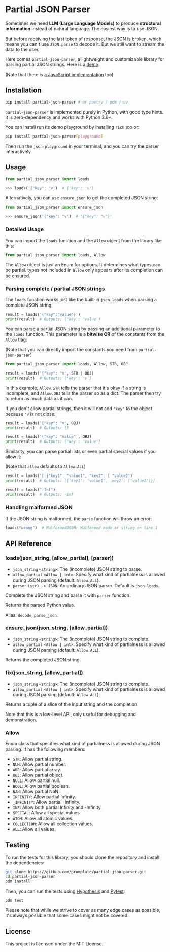 # Partial JSON Parser

Sometimes we need **LLM (Large Language Models)** to produce **structural information** instead of natural language. The easiest way is to use JSON.

But before receiving the last token of response, the JSON is broken, which means you can't use `JSON.parse` to decode it. But we still want to stream the data to the user.

Here comes `partial-json-parser`, a lightweight and customizable library for parsing partial JSON strings. Here is a [demo](https://promplate.dev/partial-json-parser).

(Note that there is [a JavaScript implementation](https://github.com/promplate/partial-json-parser-js) too)

## Installation

```sh
pip install partial-json-parser # or poetry / pdm / uv
```

`partial-json-parser` is implemented purely in Python, with good type hints. It is zero-dependency and works with Python 3.6+.

You can install run its demo playground by installing `rich` too or:

```sh
pip install partial-json-parser[playground]
```

Then run the `json-playground` in your terminal, and you can try the parser interactively.

## Usage

```py
from partial_json_parser import loads

>>> loads('{"key": "v')  # {'key': 'v'}
```

Alternatively, you can use `ensure_json` to get the completed JSON string:

```py
from partial_json_parser import ensure_json

>>> ensure_json('{"key": "v')  # '{"key": "v"}'
```

### Detailed Usage

You can import the `loads` function and the `Allow` object from the library like this:

```py
from partial_json_parser import loads, Allow
```

The `Allow` object is just an Enum for options. It determines what types can be partial. types not included in `allow` only appears after its completion can be ensured.

### Parsing complete / partial JSON strings

The `loads` function works just like the built-in `json.loads` when parsing a complete JSON string:

```py
result = loads('{"key":"value"}')
print(result)  # Outputs: {'key': 'value'}
```

You can parse a partial JSON string by passing an additional parameter to the `loads` function. This parameter is a **bitwise OR** of the constants from the `Allow` flag:

(Note that you can directly import the constants you need from `partial-json-parser`)

```py
from partial_json_parser import loads, Allow, STR, OBJ

result = loads('{"key": "v', STR | OBJ)
print(result)  # Outputs: {'key': 'v'}
```

In this example, `Allow.STR` tells the parser that it's okay if a string is incomplete, and `Allow.OBJ` tells the parser so as a dict. The parser then try to return as much data as it can.

If you don't allow partial strings, then it will not add `"key"` to the object because `"v` is not close:

```py
result = loads('{"key": "v', OBJ)
print(result)  # Outputs: {}

result = loads('{"key": "value"', OBJ)
print(result)  # Outputs: {'key': 'value'}
```

Similarity, you can parse partial lists or even partial special values if you allow it:

(Note that `allow` defaults to `Allow.ALL`)

```py
result = loads('[ {"key1": "value1", "key2": [ "value2')
print(result)  # Outputs: [{'key1': 'value1', 'key2': ['value2']}]

result = loads("-Inf")
print(result)  # Outputs: -inf
```

### Handling malformed JSON

If the JSON string is malformed, the `parse` function will throw an error:

```py
loads("wrong")  # MalformedJSON: Malformed node or string on line 1
```

## API Reference

### loads(json_string, [allow_partial], [parser])

- `json_string` `<string>`: The (incomplete) JSON string to parse.
- `allow_partial` `<Allow | int>`: Specify what kind of partialness is allowed during JSON parsing (default: `Allow.ALL`).
- `parser` `(str) -> JSON`: An ordinary JSON parser. Default is `json.loads`.

Complete the JSON string and parse it with `parser` function.

Returns the parsed Python value.

Alias: `decode`, `parse_json`.

### ensure_json(json_string, [allow_partial])

- `json_string` `<string>`: The (incomplete) JSON string to complete.
- `allow_partial` `<Allow | int>`: Specify what kind of partialness is allowed during JSON parsing (default: `Allow.ALL`).

Returns the completed JSON string.

### fix(json_string, [allow_partial])

- `json_string` `<string>`: The (incomplete) JSON string to complete.
- `allow_partial` `<Allow | int>`: Specify what kind of partialness is allowed during JSON parsing (default: `Allow.ALL`).

Returns a tuple of a slice of the input string and the completion.

Note that this is a low-level API, only useful for debugging and demonstration.

### Allow

Enum class that specifies what kind of partialness is allowed during JSON parsing. It has the following members:

- `STR`: Allow partial string.
- `NUM`: Allow partial number.
- `ARR`: Allow partial array.
- `OBJ`: Allow partial object.
- `NULL`: Allow partial null.
- `BOOL`: Allow partial boolean.
- `NAN`: Allow partial NaN.
- `INFINITY`: Allow partial Infinity.
- `_INFINITY`: Allow partial -Infinity.
- `INF`: Allow both partial Infinity and -Infinity.
- `SPECIAL`: Allow all special values.
- `ATOM`: Allow all atomic values.
- `COLLECTION`: Allow all collection values.
- `ALL`: Allow all values.

## Testing

To run the tests for this library, you should clone the repository and install the dependencies:

```sh
git clone https://github.com/promplate/partial-json-parser.git
cd partial-json-parser
pdm install
```

Then, you can run the tests using [Hypothesis](https://hypothesis.works/) and [Pytest](https://pytest.org/):

```sh
pdm test
```

Please note that while we strive to cover as many edge cases as possible, it's always possible that some cases might not be covered.

## License

This project is licensed under the MIT License.
